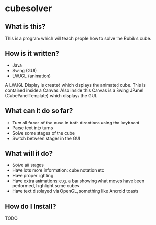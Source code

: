 cubesolver
=============
What is this?
-------------
This is a program which will teach people how to solve the Rubik's cube.

How is it written?
-------------
* Java
* Swing (GUI)
* LWJGL (animation)

A LWJGL Display is created which displays the animated cube. This is contained inside a Canvas. 
Also inside this Canvas is a Swing JPanel (CubePanelTemplate) which displays the GUI.

What can it do so far?
-------------
* Turn all faces of the cube in both directions using the keyboard
* Parse text into turns
* Solve some stages of the cube
* Switch between stages in the GUI

What will it do?
-------------
* Solve all stages
* Have lots more information: cube notation etc
* Have proper lighting
* Have extra animations: e.g. a bar showing what moves have been performed, highlight some cubes
* Have text displayed via OpenGL, something like Android toasts

How do I install?
-------------
TODO